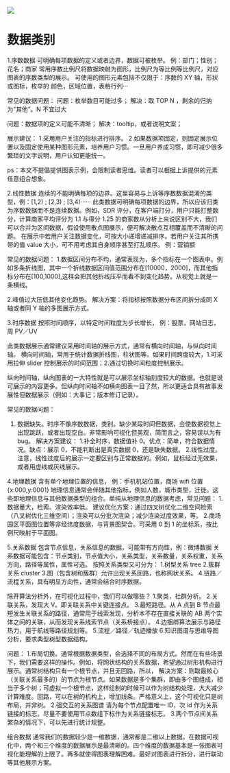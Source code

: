 [![](https://i.postimg.cc/DfL8fsVd/image.png)](https://github.com/wx-chevalier/Frontend-Series)

# 数据类别

1.序数数据
可明确每项数据的定义或者边界，数据可被枚举。
例：部门；性别；花名；商家
常用序数比例尺将数据映射为图形，比例尺为等比例等比例尺，对应图表的序数类型的展示。
可使用的图形元素包括不仅限于：序数的 XY 轴，形状或图标，枚举的
颜色，区域位置，表格行列···

常见的数据问题：
问题：枚举数目可能过多；
解决：取 TOP N ，剩余的归纳为“其他”。N 不宜过大

问题：数据项的定义可能不清晰；
解决：tooltip，或者说明文案；

展示建议： 1.采用用户关注的指标进行排序。 2.如果数据项固定，则固定展示位置以及固定使用某种图形元素，培养用户习惯。一旦用户养成习惯，即可减少很多繁琐的文字说明，用户认知更能统一。

ps：本文不提倡提供图表示例，会限制读者思维。读者可以根据上诉提供的元素任意组合想象。

2.线性数据
连续的不能明确每项的边界。这里容易与上诉等序数数据混淆的类型，例：[1,2) ; [2,3) ; [3,4)······
此类数据可明确每项数据的边界，所以应该归类为序数数据而不是连续数据。例如，SDR 评分，在客户端打分，用户只能打整数分，计算商家平均评分为 1.1 与得分 1.25 的商家数从分析上来说区别不大，我们可以合并为区间数据，假设使用散点图展示，便可解决散点互相覆盖而不清晰的问题。
在展示中若用户关注数据变化，可按大小递增递减排序。若用户关注其所携带的值 value 大小，可不用考虑其自身顺序甚至打乱顺序。
例：营销额

常见的数据问题： 1.数据区间分布不均，通常表现为，多个指标在一个图表中。例如多条折线图，其中一个折线数据区间值范围分布在[10000，2000]，而其他指标分布在[100,1000],这样会把其他折线压平而看不到变化趋势。从视觉上就是一条横线。

2.峰值过大压低其他变化趋势。
解决方案：将指标按照数据分布区间拆分成同 X 轴或者同 Y 轴的多图展示方式。

3.时序数据
按照时间顺序，以特定时间粒度为步长增长，
例：股票，网站日志，周 PV／UV

此类数据展示通常建议采用时间轴的展示方式，通常有横向时间轴，与纵向时间轴。
横向时间轴，常用于统计数据折线图，柱状图等。如果时间跨度较大，1.可采用拉伸 slider 控制展示的时间范围；2.通过切换时间粒度控制展示。

纵向时间轴，纵向图表的一大特性就是可以展示坐标轴刻度较大的数据。也就是说可展示的内容更多。但纵向时间轴不如横向图表一目了然，所以更适合具有故事发展性但数据展示（例如：大事记；版本修订记录）。

常见的数据问题：

1. 数据缺失。时序不像序数数据，类别。缺少某段时间但数据，会使数据视觉上出现跳跃，或者出现空白。非常影响可视化但美观，简而言之，容易误以为有 bug。
   解决方案建议： 1.补全时序，数据值补 0。优点：简单，符合数据情况。缺点：展示 0，不能判断出是真实数据 0，还是缺失数据。 2.线性过度。注意，线性过度后的展示一定要区别与正常数据的。例如，鼠标经过无效果，或者用虚线或灰线展示。

4.地理数据
含有单个地理位置的信息，
例：手机机站位置，商场 wifi 位置 {x:000,y:0001}
地理信息通常会伴随其他指标，例如人数，城市类型，迁徙。这些即地理信息与其他数据类型的组合。单纯从地理信息的数据考虑，常见问题： 1.数据量大，检索、渲染效率低。
建议优化方案：通过四叉树优化二维空间检索（八叉树优化三维空间）；渲染可以分批次渲染；减少渲染过度效果，等。 2.商场园区平面图位置等非经纬度数据，与背景图契合。可采用 0 到 1 的坐标系，按比例尺映射于平面图。

5.关系数据
包含节点信息，关系信息的数据，可能带有方向性，例：微博数据
关系数据可能包含：节点类别，节点值大小，关系类型，关系数量，关系权重，关系方向，路径等属性，属性可选。
按照关系类型又可分为： 1.树型关系 tree 2.簇群关系 cluster 3.图（包含树和簇群）允许出现关系回路，也称网状关系。 4.链路／流程关系，具有明显方向性，通常会结合时序数据。

除开算法分析外，在可视化过程中，我们可以做哪些？ 1.聚类，社群分析。 2.关联关系，发现大 V。即关联关系中关键连接点。 3.最短路径。从 A 点到 B 节点最短发生关联关系的路径，通常用于线索发现，分析本不存在直接关联的 AB 两个实体之间的关联，从而发现关系线索节点（关系桥接点）。 4.边捆绑算法展示与路径热力，用于航线等路径规划等。 5.流程／路径／轨迹播放 6.知识图谱与思维导图分析，要求典型树型数据结构。

问题： 1.布局切换。通常根据数据类型，会选择不同的布局方式。然而在有些场景下，我们需要这样的操作。例如，将网状结构的关系数据，希望通过树形机构进行展示。通常树结构只有一个根节点，并且无回路，所以，
解决方案：则取最核心（关联关系最多的）的节点为根节点。如果数据是多个集群，即由多个图组成，相当于多个树；可虚拟一个根节点，这样绘制的时候可以作为树结构处理，大大减少计算难度。回路，可以在树的机构上，增加线条。严格意义上，这个可视化只是树布局，并非树。 2.强交互的关系图谱 请为每个节点配置唯一 ID，次 id 作为关系链接的标志。尽量不要使用节点数组下标作为关系链接标志。 3.两个节点间关系繁杂的情况下，可以先进行统计规整。

组合数据
通常我们的数据较少是一维数据，通常都是二维以上数据。在数据可视化中，两个和三个维度的数据展示是最清晰的。四个维度的数据基本是一张图表可视化能理解的上限了。再多就使得图表理解困难。最好对图表进行拆分，进行联动等其他展示方案。
